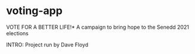 # voting-app

VOTE FOR A BETTER LIFE!*
A campaign to bring hope to the Senedd 2021 elections

INTRO:
    Project run by Dave Floyd 
    

